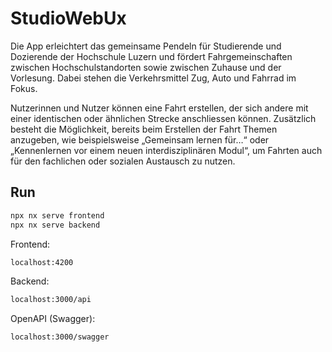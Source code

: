 # StudioWebUx

Die App erleichtert das gemeinsame Pendeln für Studierende und Dozierende der Hochschule Luzern und fördert Fahrgemeinschaften zwischen Hochschulstandorten sowie zwischen Zuhause und der Vorlesung. Dabei stehen die Verkehrsmittel Zug, Auto und Fahrrad im Fokus.

Nutzerinnen und Nutzer können eine Fahrt erstellen, der sich andere mit einer identischen oder ähnlichen Strecke anschliessen können. Zusätzlich besteht die Möglichkeit, bereits beim Erstellen der Fahrt Themen anzugeben, wie beispielsweise „Gemeinsam lernen für…“ oder „Kennenlernen vor einem neuen interdisziplinären Modul“, um Fahrten auch für den fachlichen oder sozialen Austausch zu nutzen.

## Run

```sh
npx nx serve frontend
npx nx serve backend
```

Frontend:

```sh
localhost:4200
```

Backend:

```sh
localhost:3000/api
```

OpenAPI (Swagger):

```sh
localhost:3000/swagger
```
